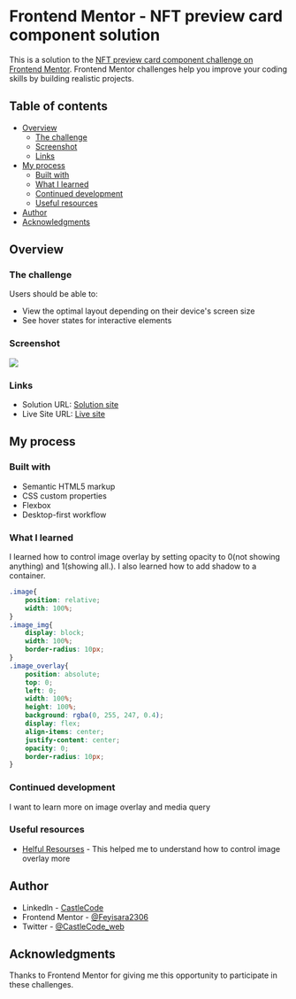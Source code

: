 # Frontend Mentor - NFT preview card component solution

This is a solution to the [NFT preview card component challenge on Frontend Mentor](https://www.frontendmentor.io/challenges/nft-preview-card-component-SbdUL_w0U). Frontend Mentor challenges help you improve your coding skills by building realistic projects. 

## Table of contents

- [Overview](#overview)
  - [The challenge](#the-challenge)
  - [Screenshot](#screenshot)
  - [Links](#links)
- [My process](#my-process)
  - [Built with](#built-with)
  - [What I learned](#what-i-learned)
  - [Continued development](#continued-development)
  - [Useful resources](#useful-resources)
- [Author](#author)
- [Acknowledgments](#acknowledgments)



## Overview

### The challenge

Users should be able to:

- View the optimal layout depending on their device's screen size
- See hover states for interactive elements

### Screenshot

![](./screenshot.jpg)

### Links

- Solution URL: [Solution site](https://github.com/CastleCode-web/NFT-Preview-card-component)
- Live Site URL: [Live site]( https://castlecode-web.github.io/NFT-Preview-card-component/)

## My process

### Built with

- Semantic HTML5 markup
- CSS custom properties
- Flexbox
- Desktop-first workflow



### What I learned

I learned how to control image overlay by setting opacity to 0(not showing anything) and 1(showing all.). I also learned how to add shadow to a container. 



```css
.image{
    position: relative;
    width: 100%;
}
.image_img{
    display: block;
    width: 100%;
    border-radius: 10px;
}
.image_overlay{
    position: absolute;
    top: 0;
    left: 0;
    width: 100%;
    height: 100%;
    background: rgba(0, 255, 247, 0.4);
    display: flex;
    align-items: center;
    justify-content: center;
    opacity: 0;
    border-radius: 10px;
}
```


### Continued development

I want to learn more on image overlay and media query

### Useful resources

- [Helful Resourses](https://www.youtube.com/watch?v=exb2ab72Xhs) - This helped me to understand how to control image overlay more


## Author

- Linkedln - [CastleCode](https://www.linkedin.com/in/castlecode/)
- Frontend Mentor - [@Feyisara2306](https://www.frontendmentor.io/profile/Feyisara2306)
- Twitter - [@CastleCode_web](https://twitter.com/CastleCode_web)


## Acknowledgments

Thanks to Frontend Mentor for giving me this opportunity to participate in these challenges.
